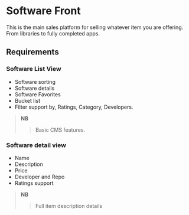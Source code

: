 # Software Front
This is the main sales platform for selling whatever item you are offering.  
From libraries to fully completed apps.

## Requirements
### Software List View
- Software sorting
- Software details
- Software Favorites
- Bucket list
- Filter support by, Ratings, Category, Developers. 
> __NB__
>> Basic CMS features.
### Software detail view
- Name
- Description
- Price
- Developer and Repo
- Ratings support
> __NB__
>> Full item description details
